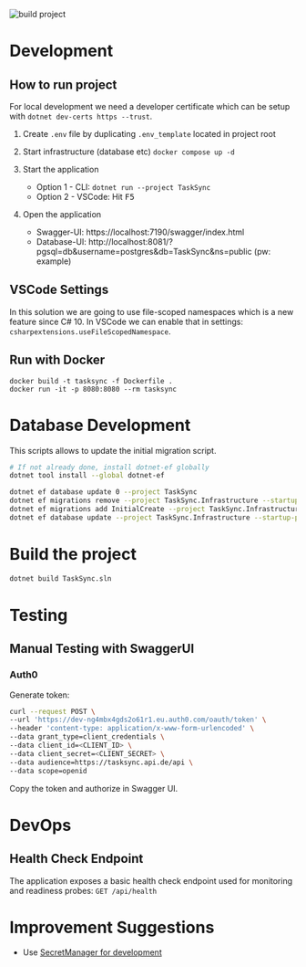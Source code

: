 ![build project](https://github.com/kemalk89/TaskSync/actions/workflows/dotnet.yml/badge.svg)

# Development

## How to run project
For local development we need a developer certificate which can be setup with ``dotnet dev-certs https --trust``.

1. Create `.env` file by duplicating `.env_template` located in project root

2. Start infrastructure (database etc) ``docker compose up -d``

3. Start the application
    - Option 1 - CLI: ``dotnet run --project TaskSync``
    - Option 2 - VSCode: Hit <kbd>F5</kbd>
4. Open the application
    - Swagger-UI: https://localhost:7190/swagger/index.html
    - Database-UI: http://localhost:8081/?pgsql=db&username=postgres&db=TaskSync&ns=public (pw: example)

## VSCode Settings
In this solution we are going to use file-scoped namespaces which is a new feature since C# 10.
In VSCode we can enable that in settings: `csharpextensions.useFileScopedNamespace`.

## Run with Docker
```shell
docker build -t tasksync -f Dockerfile .
docker run -it -p 8080:8080 --rm tasksync 
```

# Database Development
This scripts allows to update the initial migration script. 
```sh
# If not already done, install dotnet-ef globally
dotnet tool install --global dotnet-ef

dotnet ef database update 0 --project TaskSync
dotnet ef migrations remove --project TaskSync.Infrastructure --startup-project TaskSync
dotnet ef migrations add InitialCreate --project TaskSync.Infrastructure --startup-project TaskSync
dotnet ef database update --project TaskSync.Infrastructure --startup-project TaskSync
```

# Build the project
```sh
dotnet build TaskSync.sln
```

# Testing
## Manual Testing with SwaggerUI
### Auth0
Generate token:
```sh
curl --request POST \
--url 'https://dev-ng4mbx4gds2o61r1.eu.auth0.com/oauth/token' \
--header 'content-type: application/x-www-form-urlencoded' \
--data grant_type=client_credentials \
--data client_id=<CLIENT_ID> \
--data client_secret=<CLIENT_SECRET> \
--data audience=https://tasksync.api.de/api \
--data scope=openid
```
Copy the token and authorize in Swagger UI.

# DevOps
## Health Check Endpoint
The application exposes a basic health check endpoint used for monitoring and readiness probes:
```GET /api/health```

# Improvement Suggestions
- Use [SecretManager for development](https://learn.microsoft.com/en-us/aspnet/core/security/app-secrets?view=aspnetcore-8.0&tabs=windows)
